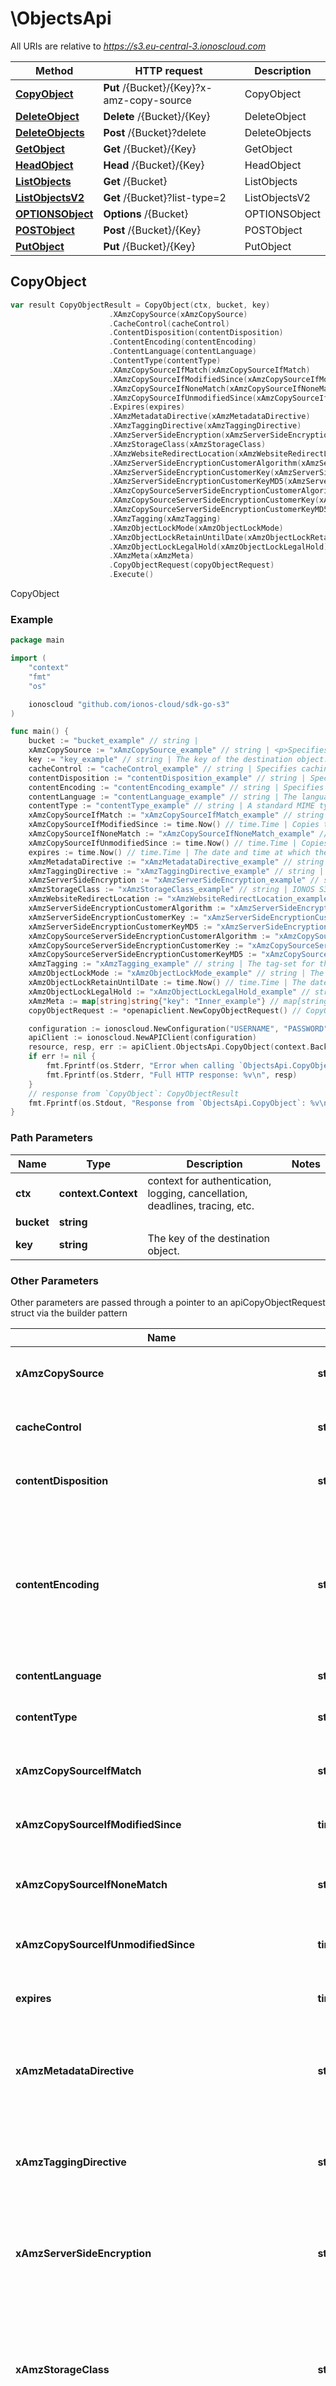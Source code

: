 # \ObjectsApi

All URIs are relative to *https://s3.eu-central-3.ionoscloud.com*

|Method | HTTP request | Description|
|------------- | ------------- | -------------|
|[**CopyObject**](ObjectsApi.md#CopyObject) | **Put** /{Bucket}/{Key}?x-amz-copy-source | CopyObject|
|[**DeleteObject**](ObjectsApi.md#DeleteObject) | **Delete** /{Bucket}/{Key} | DeleteObject|
|[**DeleteObjects**](ObjectsApi.md#DeleteObjects) | **Post** /{Bucket}?delete | DeleteObjects|
|[**GetObject**](ObjectsApi.md#GetObject) | **Get** /{Bucket}/{Key} | GetObject|
|[**HeadObject**](ObjectsApi.md#HeadObject) | **Head** /{Bucket}/{Key} | HeadObject|
|[**ListObjects**](ObjectsApi.md#ListObjects) | **Get** /{Bucket} | ListObjects|
|[**ListObjectsV2**](ObjectsApi.md#ListObjectsV2) | **Get** /{Bucket}?list-type&#x3D;2 | ListObjectsV2|
|[**OPTIONSObject**](ObjectsApi.md#OPTIONSObject) | **Options** /{Bucket} | OPTIONSObject|
|[**POSTObject**](ObjectsApi.md#POSTObject) | **Post** /{Bucket}/{Key} | POSTObject|
|[**PutObject**](ObjectsApi.md#PutObject) | **Put** /{Bucket}/{Key} | PutObject|



## CopyObject

```go
var result CopyObjectResult = CopyObject(ctx, bucket, key)
                      .XAmzCopySource(xAmzCopySource)
                      .CacheControl(cacheControl)
                      .ContentDisposition(contentDisposition)
                      .ContentEncoding(contentEncoding)
                      .ContentLanguage(contentLanguage)
                      .ContentType(contentType)
                      .XAmzCopySourceIfMatch(xAmzCopySourceIfMatch)
                      .XAmzCopySourceIfModifiedSince(xAmzCopySourceIfModifiedSince)
                      .XAmzCopySourceIfNoneMatch(xAmzCopySourceIfNoneMatch)
                      .XAmzCopySourceIfUnmodifiedSince(xAmzCopySourceIfUnmodifiedSince)
                      .Expires(expires)
                      .XAmzMetadataDirective(xAmzMetadataDirective)
                      .XAmzTaggingDirective(xAmzTaggingDirective)
                      .XAmzServerSideEncryption(xAmzServerSideEncryption)
                      .XAmzStorageClass(xAmzStorageClass)
                      .XAmzWebsiteRedirectLocation(xAmzWebsiteRedirectLocation)
                      .XAmzServerSideEncryptionCustomerAlgorithm(xAmzServerSideEncryptionCustomerAlgorithm)
                      .XAmzServerSideEncryptionCustomerKey(xAmzServerSideEncryptionCustomerKey)
                      .XAmzServerSideEncryptionCustomerKeyMD5(xAmzServerSideEncryptionCustomerKeyMD5)
                      .XAmzCopySourceServerSideEncryptionCustomerAlgorithm(xAmzCopySourceServerSideEncryptionCustomerAlgorithm)
                      .XAmzCopySourceServerSideEncryptionCustomerKey(xAmzCopySourceServerSideEncryptionCustomerKey)
                      .XAmzCopySourceServerSideEncryptionCustomerKeyMD5(xAmzCopySourceServerSideEncryptionCustomerKeyMD5)
                      .XAmzTagging(xAmzTagging)
                      .XAmzObjectLockMode(xAmzObjectLockMode)
                      .XAmzObjectLockRetainUntilDate(xAmzObjectLockRetainUntilDate)
                      .XAmzObjectLockLegalHold(xAmzObjectLockLegalHold)
                      .XAmzMeta(xAmzMeta)
                      .CopyObjectRequest(copyObjectRequest)
                      .Execute()
```

CopyObject



### Example

```go
package main

import (
    "context"
    "fmt"
    "os"

    ionoscloud "github.com/ionos-cloud/sdk-go-s3"
)

func main() {
    bucket := "bucket_example" // string | 
    xAmzCopySource := "xAmzCopySource_example" // string | <p>Specifies the source object for the copy operation.
    key := "key_example" // string | The key of the destination object.
    cacheControl := "cacheControl_example" // string | Specifies caching behavior along the request/reply chain. (optional)
    contentDisposition := "contentDisposition_example" // string | Specifies presentational information for the object. (optional)
    contentEncoding := "contentEncoding_example" // string | Specifies what content encodings have been applied to the object and thus what decoding mechanisms must be applied to obtain the media-type referenced by the Content-Type header field. (optional)
    contentLanguage := "contentLanguage_example" // string | The language the content is in. (optional)
    contentType := "contentType_example" // string | A standard MIME type describing the format of the object data. (optional)
    xAmzCopySourceIfMatch := "xAmzCopySourceIfMatch_example" // string | Copies the object if its entity tag (ETag) matches the specified tag. (optional)
    xAmzCopySourceIfModifiedSince := time.Now() // time.Time | Copies the object if it has been modified since the specified time. (optional)
    xAmzCopySourceIfNoneMatch := "xAmzCopySourceIfNoneMatch_example" // string | Copies the object if its entity tag (ETag) is different than the specified ETag. (optional)
    xAmzCopySourceIfUnmodifiedSince := time.Now() // time.Time | Copies the object if it hasn't been modified since the specified time. (optional)
    expires := time.Now() // time.Time | The date and time at which the object is no longer cacheable. (optional)
    xAmzMetadataDirective := "xAmzMetadataDirective_example" // string | Specifies whether the metadata is copied from the source object or replaced with metadata provided in the request. (optional)
    xAmzTaggingDirective := "xAmzTaggingDirective_example" // string | Specifies whether the object tag-set are copied from the source object or replaced with tag-set provided in the request. (optional)
    xAmzServerSideEncryption := "xAmzServerSideEncryption_example" // string | The server-side encryption algorithm used when storing this object in IONOS S3 Object Storage (AES256). (optional)
    xAmzStorageClass := "xAmzStorageClass_example" // string | IONOS S3 Object Storage uses the STANDARD Storage Class to store newly created objects. The STANDARD storage class provides high durability and high availability. (optional)
    xAmzWebsiteRedirectLocation := "xAmzWebsiteRedirectLocation_example" // string | If the bucket is configured as a website, redirects requests for this object to another object in the same bucket or to an external URL. IONOS S3 Object Storage stores the value of this header in the object metadata. (optional)
    xAmzServerSideEncryptionCustomerAlgorithm := "xAmzServerSideEncryptionCustomerAlgorithm_example" // string | Specifies the algorithm to use to when encrypting the object (AES256). (optional)
    xAmzServerSideEncryptionCustomerKey := "xAmzServerSideEncryptionCustomerKey_example" // string | Specifies the customer-provided encryption key for IONOS S3 Object Storage to use in encrypting data. This value is used to store the object and then it is discarded; IONOS S3 Object Storage does not store the encryption key. The key must be appropriate for use with the algorithm specified in the `x-amz-server-side-encryption-customer-algorithm` header. (optional)
    xAmzServerSideEncryptionCustomerKeyMD5 := "xAmzServerSideEncryptionCustomerKeyMD5_example" // string | Specifies the 128-bit MD5 digest of the encryption key according to RFC 1321. IONOS S3 Object Storage uses this header for a message integrity check to ensure that the encryption key was transmitted without error. (optional)
    xAmzCopySourceServerSideEncryptionCustomerAlgorithm := "xAmzCopySourceServerSideEncryptionCustomerAlgorithm_example" // string | Specifies the algorithm to use when decrypting the source object (AES256). (optional)
    xAmzCopySourceServerSideEncryptionCustomerKey := "xAmzCopySourceServerSideEncryptionCustomerKey_example" // string | Specifies the customer-provided encryption key for IONOS S3 Object Storage to use to decrypt the source object. The encryption key provided in this header must be one that was used when the source object was created. (optional)
    xAmzCopySourceServerSideEncryptionCustomerKeyMD5 := "xAmzCopySourceServerSideEncryptionCustomerKeyMD5_example" // string | Specifies the 128-bit MD5 digest of the encryption key according to RFC 1321. IONOS S3 Object Storage uses this header for a message integrity check to ensure that the encryption key was transmitted without error. (optional)
    xAmzTagging := "xAmzTagging_example" // string | The tag-set for the object destination object this value must be used in conjunction with the `TaggingDirective`. The tag-set must be encoded as URL Query parameters. (optional)
    xAmzObjectLockMode := "xAmzObjectLockMode_example" // string | The Object Lock mode that you want to apply to the copied object. (optional)
    xAmzObjectLockRetainUntilDate := time.Now() // time.Time | The date and time when you want the copied object's Object Lock to expire. (optional)
    xAmzObjectLockLegalHold := "xAmzObjectLockLegalHold_example" // string | Specifies whether you want to apply a Legal Hold to the copied object. (optional)
    xAmzMeta := map[string]string{"key": "Inner_example"} // map[string]string | A map of metadata to store with the object in S3. (optional)
    copyObjectRequest := *openapiclient.NewCopyObjectRequest() // CopyObjectRequest |  (optional)

    configuration := ionoscloud.NewConfiguration("USERNAME", "PASSWORD", "TOKEN", "HOST_URL")
    apiClient := ionoscloud.NewAPIClient(configuration)
    resource, resp, err := apiClient.ObjectsApi.CopyObject(context.Background(), bucket, key).XAmzCopySource(xAmzCopySource).CacheControl(cacheControl).ContentDisposition(contentDisposition).ContentEncoding(contentEncoding).ContentLanguage(contentLanguage).ContentType(contentType).XAmzCopySourceIfMatch(xAmzCopySourceIfMatch).XAmzCopySourceIfModifiedSince(xAmzCopySourceIfModifiedSince).XAmzCopySourceIfNoneMatch(xAmzCopySourceIfNoneMatch).XAmzCopySourceIfUnmodifiedSince(xAmzCopySourceIfUnmodifiedSince).Expires(expires).XAmzMetadataDirective(xAmzMetadataDirective).XAmzTaggingDirective(xAmzTaggingDirective).XAmzServerSideEncryption(xAmzServerSideEncryption).XAmzStorageClass(xAmzStorageClass).XAmzWebsiteRedirectLocation(xAmzWebsiteRedirectLocation).XAmzServerSideEncryptionCustomerAlgorithm(xAmzServerSideEncryptionCustomerAlgorithm).XAmzServerSideEncryptionCustomerKey(xAmzServerSideEncryptionCustomerKey).XAmzServerSideEncryptionCustomerKeyMD5(xAmzServerSideEncryptionCustomerKeyMD5).XAmzCopySourceServerSideEncryptionCustomerAlgorithm(xAmzCopySourceServerSideEncryptionCustomerAlgorithm).XAmzCopySourceServerSideEncryptionCustomerKey(xAmzCopySourceServerSideEncryptionCustomerKey).XAmzCopySourceServerSideEncryptionCustomerKeyMD5(xAmzCopySourceServerSideEncryptionCustomerKeyMD5).XAmzTagging(xAmzTagging).XAmzObjectLockMode(xAmzObjectLockMode).XAmzObjectLockRetainUntilDate(xAmzObjectLockRetainUntilDate).XAmzObjectLockLegalHold(xAmzObjectLockLegalHold).XAmzMeta(xAmzMeta).CopyObjectRequest(copyObjectRequest).Execute()
    if err != nil {
        fmt.Fprintf(os.Stderr, "Error when calling `ObjectsApi.CopyObject``: %v\n", err)
        fmt.Fprintf(os.Stderr, "Full HTTP response: %v\n", resp)
    }
    // response from `CopyObject`: CopyObjectResult
    fmt.Fprintf(os.Stdout, "Response from `ObjectsApi.CopyObject`: %v\n", resource)
}
```

### Path Parameters


|Name | Type | Description  | Notes|
|------------- | ------------- | ------------- | -------------|
|**ctx** | **context.Context** | context for authentication, logging, cancellation, deadlines, tracing, etc.|
|**bucket** | **string** |  | |
|**key** | **string** | The key of the destination object. | |

### Other Parameters

Other parameters are passed through a pointer to an apiCopyObjectRequest struct via the builder pattern


|Name | Type | Description  | Notes|
|------------- | ------------- | ------------- | -------------|
| **xAmzCopySource** | **string** | &lt;p&gt;Specifies the source object for the copy operation. | |
| **cacheControl** | **string** | Specifies caching behavior along the request/reply chain. | |
| **contentDisposition** | **string** | Specifies presentational information for the object. | |
| **contentEncoding** | **string** | Specifies what content encodings have been applied to the object and thus what decoding mechanisms must be applied to obtain the media-type referenced by the Content-Type header field. | |
| **contentLanguage** | **string** | The language the content is in. | |
| **contentType** | **string** | A standard MIME type describing the format of the object data. | |
| **xAmzCopySourceIfMatch** | **string** | Copies the object if its entity tag (ETag) matches the specified tag. | |
| **xAmzCopySourceIfModifiedSince** | **time.Time** | Copies the object if it has been modified since the specified time. | |
| **xAmzCopySourceIfNoneMatch** | **string** | Copies the object if its entity tag (ETag) is different than the specified ETag. | |
| **xAmzCopySourceIfUnmodifiedSince** | **time.Time** | Copies the object if it hasn&#39;t been modified since the specified time. | |
| **expires** | **time.Time** | The date and time at which the object is no longer cacheable. | |
| **xAmzMetadataDirective** | **string** | Specifies whether the metadata is copied from the source object or replaced with metadata provided in the request. | |
| **xAmzTaggingDirective** | **string** | Specifies whether the object tag-set are copied from the source object or replaced with tag-set provided in the request. | |
| **xAmzServerSideEncryption** | **string** | The server-side encryption algorithm used when storing this object in IONOS S3 Object Storage (AES256). | |
| **xAmzStorageClass** | **string** | IONOS S3 Object Storage uses the STANDARD Storage Class to store newly created objects. The STANDARD storage class provides high durability and high availability. | |
| **xAmzWebsiteRedirectLocation** | **string** | If the bucket is configured as a website, redirects requests for this object to another object in the same bucket or to an external URL. IONOS S3 Object Storage stores the value of this header in the object metadata. | |
| **xAmzServerSideEncryptionCustomerAlgorithm** | **string** | Specifies the algorithm to use to when encrypting the object (AES256). | |
| **xAmzServerSideEncryptionCustomerKey** | **string** | Specifies the customer-provided encryption key for IONOS S3 Object Storage to use in encrypting data. This value is used to store the object and then it is discarded; IONOS S3 Object Storage does not store the encryption key. The key must be appropriate for use with the algorithm specified in the &#x60;x-amz-server-side-encryption-customer-algorithm&#x60; header. | |
| **xAmzServerSideEncryptionCustomerKeyMD5** | **string** | Specifies the 128-bit MD5 digest of the encryption key according to RFC 1321. IONOS S3 Object Storage uses this header for a message integrity check to ensure that the encryption key was transmitted without error. | |
| **xAmzCopySourceServerSideEncryptionCustomerAlgorithm** | **string** | Specifies the algorithm to use when decrypting the source object (AES256). | |
| **xAmzCopySourceServerSideEncryptionCustomerKey** | **string** | Specifies the customer-provided encryption key for IONOS S3 Object Storage to use to decrypt the source object. The encryption key provided in this header must be one that was used when the source object was created. | |
| **xAmzCopySourceServerSideEncryptionCustomerKeyMD5** | **string** | Specifies the 128-bit MD5 digest of the encryption key according to RFC 1321. IONOS S3 Object Storage uses this header for a message integrity check to ensure that the encryption key was transmitted without error. | |
| **xAmzTagging** | **string** | The tag-set for the object destination object this value must be used in conjunction with the &#x60;TaggingDirective&#x60;. The tag-set must be encoded as URL Query parameters. | |
| **xAmzObjectLockMode** | **string** | The Object Lock mode that you want to apply to the copied object. | |
| **xAmzObjectLockRetainUntilDate** | **time.Time** | The date and time when you want the copied object&#39;s Object Lock to expire. | |
| **xAmzObjectLockLegalHold** | **string** | Specifies whether you want to apply a Legal Hold to the copied object. | |
| **xAmzMeta** | [**map[string]string**](../models/string.md) | A map of metadata to store with the object in S3. | |
| **copyObjectRequest** | [**CopyObjectRequest**](../models/CopyObjectRequest.md) |  | |

### Return type

[**CopyObjectResult**](../models/CopyObjectResult.md)

### HTTP request headers

- **Content-Type**: application/xml
- **Accept**: application/xml


### URLs Configuration per Operation
Each operation can use different server URL defined using `OperationServers` map in the `Configuration`.
An operation is uniquely identified by `"ObjectsApiService.CopyObject"` string.
Similar rules for overriding default operation server index and variables apply by using `sw.ContextOperationServerIndices` and `sw.ContextOperationServerVariables` context maps.

```golang
ctx := context.WithValue(context.Background(), {packageName}.ContextOperationServerIndices, map[string]int{
    "ObjectsApiService.CopyObject": 2,
})
ctx = context.WithValue(context.Background(), {packageName}.ContextOperationServerVariables, map[string]map[string]string{
    "ObjectsApiService.CopyObject": {
    "port": "8443",
},
})
```


## DeleteObject

```go
var result map[string]interface{} = DeleteObject(ctx, bucket, key)
                      .XAmzMfa(xAmzMfa)
                      .VersionId(versionId)
                      .XAmzBypassGovernanceRetention(xAmzBypassGovernanceRetention)
                      .Execute()
```

DeleteObject



### Example

```go
package main

import (
    "context"
    "fmt"
    "os"

    ionoscloud "github.com/ionos-cloud/sdk-go-s3"
)

func main() {
    bucket := "bucket_example" // string | 
    key := "key_example" // string | Key name of the object to delete.
    xAmzMfa := "xAmzMfa_example" // string | The concatenation of the authentication device's serial number, a space, and the value that is displayed on your authentication device. Required to permanently delete a versioned object if versioning is configured with MFA Delete enabled. (optional)
    versionId := "versionId_example" // string | VersionId used to reference a specific version of the object. (optional)
    xAmzBypassGovernanceRetention := true // bool | Indicates whether S3 Object Lock should bypass Governance-mode restrictions to process this operation. To use this header, you must have the `PutBucketPublicAccessBlock` permission. (optional)

    configuration := ionoscloud.NewConfiguration("USERNAME", "PASSWORD", "TOKEN", "HOST_URL")
    apiClient := ionoscloud.NewAPIClient(configuration)
    resp, err := apiClient.ObjectsApi.DeleteObject(context.Background(), bucket, key).XAmzMfa(xAmzMfa).VersionId(versionId).XAmzBypassGovernanceRetention(xAmzBypassGovernanceRetention).Execute()
    if err != nil {
        fmt.Fprintf(os.Stderr, "Error when calling `ObjectsApi.DeleteObject``: %v\n", err)
        fmt.Fprintf(os.Stderr, "Full HTTP response: %v\n", resp)
    }
    // response from `DeleteObject`: map[string]interface{}
    fmt.Fprintf(os.Stdout, "Response from `ObjectsApi.DeleteObject`: %v\n", resource)
}
```

### Path Parameters


|Name | Type | Description  | Notes|
|------------- | ------------- | ------------- | -------------|
|**ctx** | **context.Context** | context for authentication, logging, cancellation, deadlines, tracing, etc.|
|**bucket** | **string** |  | |
|**key** | **string** | Key name of the object to delete. | |

### Other Parameters

Other parameters are passed through a pointer to an apiDeleteObjectRequest struct via the builder pattern


|Name | Type | Description  | Notes|
|------------- | ------------- | ------------- | -------------|
| **xAmzMfa** | **string** | The concatenation of the authentication device&#39;s serial number, a space, and the value that is displayed on your authentication device. Required to permanently delete a versioned object if versioning is configured with MFA Delete enabled. | |
| **versionId** | **string** | VersionId used to reference a specific version of the object. | |
| **xAmzBypassGovernanceRetention** | **bool** | Indicates whether S3 Object Lock should bypass Governance-mode restrictions to process this operation. To use this header, you must have the &#x60;PutBucketPublicAccessBlock&#x60; permission. | |

### Return type

**map[string]interface{}**

### HTTP request headers

- **Content-Type**: Not defined
- **Accept**: application/xml


### URLs Configuration per Operation
Each operation can use different server URL defined using `OperationServers` map in the `Configuration`.
An operation is uniquely identified by `"ObjectsApiService.DeleteObject"` string.
Similar rules for overriding default operation server index and variables apply by using `sw.ContextOperationServerIndices` and `sw.ContextOperationServerVariables` context maps.

```golang
ctx := context.WithValue(context.Background(), {packageName}.ContextOperationServerIndices, map[string]int{
    "ObjectsApiService.DeleteObject": 2,
})
ctx = context.WithValue(context.Background(), {packageName}.ContextOperationServerVariables, map[string]map[string]string{
    "ObjectsApiService.DeleteObject": {
    "port": "8443",
},
})
```


## DeleteObjects

```go
var result DeleteObjectsOutput = DeleteObjects(ctx, bucket)
                      .DeleteObjectsRequest(deleteObjectsRequest)
                      .XAmzMfa(xAmzMfa)
                      .XAmzBypassGovernanceRetention(xAmzBypassGovernanceRetention)
                      .Execute()
```

DeleteObjects



### Example

```go
package main

import (
    "context"
    "fmt"
    "os"

    ionoscloud "github.com/ionos-cloud/sdk-go-s3"
)

func main() {
    bucket := "bucket_example" // string | 
    deleteObjectsRequest := *openapiclient.NewDeleteObjectsRequest() // DeleteObjectsRequest | 
    xAmzMfa := "xAmzMfa_example" // string | The concatenation of the authentication device's serial number, a space, and the value that is displayed on your authentication device. Required to permanently delete a versioned object if versioning is configured with MFA Delete enabled. (optional)
    xAmzBypassGovernanceRetention := true // bool | Specifies whether you want to delete this object even if it has a Governance-type Object Lock in place. To use this header, you must have the `PutBucketPublicAccessBlock` permission. (optional)

    configuration := ionoscloud.NewConfiguration("USERNAME", "PASSWORD", "TOKEN", "HOST_URL")
    apiClient := ionoscloud.NewAPIClient(configuration)
    resource, resp, err := apiClient.ObjectsApi.DeleteObjects(context.Background(), bucket).DeleteObjectsRequest(deleteObjectsRequest).XAmzMfa(xAmzMfa).XAmzBypassGovernanceRetention(xAmzBypassGovernanceRetention).Execute()
    if err != nil {
        fmt.Fprintf(os.Stderr, "Error when calling `ObjectsApi.DeleteObjects``: %v\n", err)
        fmt.Fprintf(os.Stderr, "Full HTTP response: %v\n", resp)
    }
    // response from `DeleteObjects`: DeleteObjectsOutput
    fmt.Fprintf(os.Stdout, "Response from `ObjectsApi.DeleteObjects`: %v\n", resource)
}
```

### Path Parameters


|Name | Type | Description  | Notes|
|------------- | ------------- | ------------- | -------------|
|**ctx** | **context.Context** | context for authentication, logging, cancellation, deadlines, tracing, etc.|
|**bucket** | **string** |  | |

### Other Parameters

Other parameters are passed through a pointer to an apiDeleteObjectsRequest struct via the builder pattern


|Name | Type | Description  | Notes|
|------------- | ------------- | ------------- | -------------|
| **deleteObjectsRequest** | [**DeleteObjectsRequest**](../models/DeleteObjectsRequest.md) |  | |
| **xAmzMfa** | **string** | The concatenation of the authentication device&#39;s serial number, a space, and the value that is displayed on your authentication device. Required to permanently delete a versioned object if versioning is configured with MFA Delete enabled. | |
| **xAmzBypassGovernanceRetention** | **bool** | Specifies whether you want to delete this object even if it has a Governance-type Object Lock in place. To use this header, you must have the &#x60;PutBucketPublicAccessBlock&#x60; permission. | |

### Return type

[**DeleteObjectsOutput**](../models/DeleteObjectsOutput.md)

### HTTP request headers

- **Content-Type**: application/xml
- **Accept**: application/xml


### URLs Configuration per Operation
Each operation can use different server URL defined using `OperationServers` map in the `Configuration`.
An operation is uniquely identified by `"ObjectsApiService.DeleteObjects"` string.
Similar rules for overriding default operation server index and variables apply by using `sw.ContextOperationServerIndices` and `sw.ContextOperationServerVariables` context maps.

```golang
ctx := context.WithValue(context.Background(), {packageName}.ContextOperationServerIndices, map[string]int{
    "ObjectsApiService.DeleteObjects": 2,
})
ctx = context.WithValue(context.Background(), {packageName}.ContextOperationServerVariables, map[string]map[string]string{
    "ObjectsApiService.DeleteObjects": {
    "port": "8443",
},
})
```


## GetObject

```go
var result *os.File = GetObject(ctx, bucket, key)
                      .IfMatch(ifMatch)
                      .IfModifiedSince(ifModifiedSince)
                      .IfNoneMatch(ifNoneMatch)
                      .IfUnmodifiedSince(ifUnmodifiedSince)
                      .Range_(range_)
                      .ResponseCacheControl(responseCacheControl)
                      .ResponseContentDisposition(responseContentDisposition)
                      .ResponseContentEncoding(responseContentEncoding)
                      .ResponseContentLanguage(responseContentLanguage)
                      .ResponseContentType(responseContentType)
                      .ResponseExpires(responseExpires)
                      .VersionId(versionId)
                      .XAmzServerSideEncryptionCustomerAlgorithm(xAmzServerSideEncryptionCustomerAlgorithm)
                      .XAmzServerSideEncryptionCustomerKey(xAmzServerSideEncryptionCustomerKey)
                      .XAmzServerSideEncryptionCustomerKeyMD5(xAmzServerSideEncryptionCustomerKeyMD5)
                      .PartNumber(partNumber)
                      .Execute()
```

GetObject



### Example

```go
package main

import (
    "context"
    "fmt"
    "os"

    ionoscloud "github.com/ionos-cloud/sdk-go-s3"
)

func main() {
    bucket := "bucket_example" // string | 
    key := "key_example" // string | <p> Key of the object to get. </p> <p> <b> Possible values:</b> length ≥ 1 </p>
    ifMatch := "ifMatch_example" // string | Return the object only if its entity tag (ETag) is the same as the one specified, otherwise return a 412 (precondition failed). (optional)
    ifModifiedSince := time.Now() // time.Time | Return the object only if it has been modified since the specified time, otherwise return a 304 (not modified). (optional)
    ifNoneMatch := "ifNoneMatch_example" // string | Return the object only if its entity tag (ETag) is different from the one specified, otherwise return a 304 (not modified). (optional)
    ifUnmodifiedSince := time.Now() // time.Time | Return the object only if it has not been modified since the specified time, otherwise return a 412 (precondition failed). (optional)
    range_ := "range__example" // string | <p>Downloads the specified range bytes of an object. For more information about the HTTP Range header, see <a href=\"https://www.w3.org/Protocols/rfc2616/rfc2616-sec14.html#sec14.35\">Range</a>.</p> <note> <p>IONOS S3 Object Storage doesn't support retrieving multiple ranges of data per `GET` request.</p> </note> (optional)
    responseCacheControl := "responseCacheControl_example" // string | Sets the `Cache-Control` header of the response. (optional)
    responseContentDisposition := "responseContentDisposition_example" // string | Sets the `Content-Disposition` header of the response (optional)
    responseContentEncoding := "responseContentEncoding_example" // string | Sets the `Content-Encoding` header of the response. (optional)
    responseContentLanguage := "responseContentLanguage_example" // string | Sets the `Content-Language` header of the response. (optional)
    responseContentType := "responseContentType_example" // string | Sets the `Content-Type` header of the response. (optional)
    responseExpires := time.Now() // time.Time | Sets the `Expires` header of the response. (optional)
    versionId := "versionId_example" // string | VersionId used to reference a specific version of the object. (optional)
    xAmzServerSideEncryptionCustomerAlgorithm := "xAmzServerSideEncryptionCustomerAlgorithm_example" // string | Specifies the algorithm to use to when decrypting the object (AES256). (optional)
    xAmzServerSideEncryptionCustomerKey := "xAmzServerSideEncryptionCustomerKey_example" // string | Specifies the customer-provided encryption key for IONOS S3 Object Storage used to encrypt the data. This value is used to decrypt the object when recovering it and must match the one used when storing the data. The key must be appropriate for use with the algorithm specified in the `x-amz-server-side-encryption-customer-algorithm` header. (optional)
    xAmzServerSideEncryptionCustomerKeyMD5 := "xAmzServerSideEncryptionCustomerKeyMD5_example" // string | Specifies the 128-bit MD5 digest of the encryption key according to RFC 1321. IONOS S3 Object Storage uses this header for a message integrity check to ensure that the encryption key was transmitted without error. (optional)
    partNumber := int32(56) // int32 | Part number of the object being read. This is a positive integer between 1 and 10,000. Effectively performs a 'ranged' GET request for the part specified. Useful for downloading just a part of an object. (optional)

    configuration := ionoscloud.NewConfiguration("USERNAME", "PASSWORD", "TOKEN", "HOST_URL")
    apiClient := ionoscloud.NewAPIClient(configuration)
    resource, resp, err := apiClient.ObjectsApi.GetObject(context.Background(), bucket, key).IfMatch(ifMatch).IfModifiedSince(ifModifiedSince).IfNoneMatch(ifNoneMatch).IfUnmodifiedSince(ifUnmodifiedSince).Range_(range_).ResponseCacheControl(responseCacheControl).ResponseContentDisposition(responseContentDisposition).ResponseContentEncoding(responseContentEncoding).ResponseContentLanguage(responseContentLanguage).ResponseContentType(responseContentType).ResponseExpires(responseExpires).VersionId(versionId).XAmzServerSideEncryptionCustomerAlgorithm(xAmzServerSideEncryptionCustomerAlgorithm).XAmzServerSideEncryptionCustomerKey(xAmzServerSideEncryptionCustomerKey).XAmzServerSideEncryptionCustomerKeyMD5(xAmzServerSideEncryptionCustomerKeyMD5).PartNumber(partNumber).Execute()
    if err != nil {
        fmt.Fprintf(os.Stderr, "Error when calling `ObjectsApi.GetObject``: %v\n", err)
        fmt.Fprintf(os.Stderr, "Full HTTP response: %v\n", resp)
    }
    // response from `GetObject`: *os.File
    fmt.Fprintf(os.Stdout, "Response from `ObjectsApi.GetObject`: %v\n", resource)
}
```

### Path Parameters


|Name | Type | Description  | Notes|
|------------- | ------------- | ------------- | -------------|
|**ctx** | **context.Context** | context for authentication, logging, cancellation, deadlines, tracing, etc.|
|**bucket** | **string** |  | |
|**key** | **string** | &lt;p&gt; Key of the object to get. &lt;/p&gt; &lt;p&gt; &lt;b&gt; Possible values:&lt;/b&gt; length ≥ 1 &lt;/p&gt; | |

### Other Parameters

Other parameters are passed through a pointer to an apiGetObjectRequest struct via the builder pattern


|Name | Type | Description  | Notes|
|------------- | ------------- | ------------- | -------------|
| **ifMatch** | **string** | Return the object only if its entity tag (ETag) is the same as the one specified, otherwise return a 412 (precondition failed). | |
| **ifModifiedSince** | **time.Time** | Return the object only if it has been modified since the specified time, otherwise return a 304 (not modified). | |
| **ifNoneMatch** | **string** | Return the object only if its entity tag (ETag) is different from the one specified, otherwise return a 304 (not modified). | |
| **ifUnmodifiedSince** | **time.Time** | Return the object only if it has not been modified since the specified time, otherwise return a 412 (precondition failed). | |
| **range_** | **string** | &lt;p&gt;Downloads the specified range bytes of an object. For more information about the HTTP Range header, see &lt;a href&#x3D;\&quot;https://www.w3.org/Protocols/rfc2616/rfc2616-sec14.html#sec14.35\&quot;&gt;Range&lt;/a&gt;.&lt;/p&gt; &lt;note&gt; &lt;p&gt;IONOS S3 Object Storage doesn&#39;t support retrieving multiple ranges of data per &#x60;GET&#x60; request.&lt;/p&gt; &lt;/note&gt; | |
| **responseCacheControl** | **string** | Sets the &#x60;Cache-Control&#x60; header of the response. | |
| **responseContentDisposition** | **string** | Sets the &#x60;Content-Disposition&#x60; header of the response | |
| **responseContentEncoding** | **string** | Sets the &#x60;Content-Encoding&#x60; header of the response. | |
| **responseContentLanguage** | **string** | Sets the &#x60;Content-Language&#x60; header of the response. | |
| **responseContentType** | **string** | Sets the &#x60;Content-Type&#x60; header of the response. | |
| **responseExpires** | **time.Time** | Sets the &#x60;Expires&#x60; header of the response. | |
| **versionId** | **string** | VersionId used to reference a specific version of the object. | |
| **xAmzServerSideEncryptionCustomerAlgorithm** | **string** | Specifies the algorithm to use to when decrypting the object (AES256). | |
| **xAmzServerSideEncryptionCustomerKey** | **string** | Specifies the customer-provided encryption key for IONOS S3 Object Storage used to encrypt the data. This value is used to decrypt the object when recovering it and must match the one used when storing the data. The key must be appropriate for use with the algorithm specified in the &#x60;x-amz-server-side-encryption-customer-algorithm&#x60; header. | |
| **xAmzServerSideEncryptionCustomerKeyMD5** | **string** | Specifies the 128-bit MD5 digest of the encryption key according to RFC 1321. IONOS S3 Object Storage uses this header for a message integrity check to ensure that the encryption key was transmitted without error. | |
| **partNumber** | **int32** | Part number of the object being read. This is a positive integer between 1 and 10,000. Effectively performs a &#39;ranged&#39; GET request for the part specified. Useful for downloading just a part of an object. | |

### Return type

[***os.File**](../models/*os.File.md)

### HTTP request headers

- **Content-Type**: Not defined
- **Accept**: application/xml


### URLs Configuration per Operation
Each operation can use different server URL defined using `OperationServers` map in the `Configuration`.
An operation is uniquely identified by `"ObjectsApiService.GetObject"` string.
Similar rules for overriding default operation server index and variables apply by using `sw.ContextOperationServerIndices` and `sw.ContextOperationServerVariables` context maps.

```golang
ctx := context.WithValue(context.Background(), {packageName}.ContextOperationServerIndices, map[string]int{
    "ObjectsApiService.GetObject": 2,
})
ctx = context.WithValue(context.Background(), {packageName}.ContextOperationServerVariables, map[string]map[string]string{
    "ObjectsApiService.GetObject": {
    "port": "8443",
},
})
```


## HeadObject

```go
var result HeadObjectOutput = HeadObject(ctx, bucket, key)
                      .IfMatch(ifMatch)
                      .IfModifiedSince(ifModifiedSince)
                      .IfNoneMatch(ifNoneMatch)
                      .IfUnmodifiedSince(ifUnmodifiedSince)
                      .Range_(range_)
                      .VersionId(versionId)
                      .XAmzServerSideEncryptionCustomerAlgorithm(xAmzServerSideEncryptionCustomerAlgorithm)
                      .XAmzServerSideEncryptionCustomerKey(xAmzServerSideEncryptionCustomerKey)
                      .XAmzServerSideEncryptionCustomerKeyMD5(xAmzServerSideEncryptionCustomerKeyMD5)
                      .PartNumber(partNumber)
                      .Execute()
```

HeadObject



### Example

```go
package main

import (
    "context"
    "fmt"
    "os"

    ionoscloud "github.com/ionos-cloud/sdk-go-s3"
)

func main() {
    bucket := "bucket_example" // string | 
    key := "key_example" // string | The object key.
    ifMatch := "ifMatch_example" // string | Return the object only if its entity tag (ETag) is the same as the one specified, otherwise return a 412 (precondition failed). (optional)
    ifModifiedSince := time.Now() // time.Time | Return the object only if it has been modified since the specified time, otherwise return a 304 (not modified). (optional)
    ifNoneMatch := "ifNoneMatch_example" // string | Return the object only if its entity tag (ETag) is different from the one specified, otherwise return a 304 (not modified). (optional)
    ifUnmodifiedSince := time.Now() // time.Time | Return the object only if it has not been modified since the specified time, otherwise return a 412 (precondition failed). (optional)
    range_ := "range__example" // string | <p>Downloads the specified range bytes of an object. For more information about the HTTP Range header, see <a href=\"https://www.w3.org/Protocols/rfc2616/rfc2616-sec14.html#sec14.35\">Range</a>.</p> <note> <p>IONOS S3 Object Storage doesn't support retrieving multiple ranges of data per `GET` request.</p> </note> (optional)
    versionId := "versionId_example" // string | VersionId used to reference a specific version of the object. (optional)
    xAmzServerSideEncryptionCustomerAlgorithm := "xAmzServerSideEncryptionCustomerAlgorithm_example" // string | Specifies the algorithm to use to when encrypting the object (AES256). (optional)
    xAmzServerSideEncryptionCustomerKey := "xAmzServerSideEncryptionCustomerKey_example" // string | Specifies the customer-provided encryption key for IONOS S3 Object Storage to use in encrypting data. This value is used to store the object and then it is discarded; IONOS S3 Object Storage does not store the encryption key. The key must be appropriate for use with the algorithm specified in the `x-amz-server-side-encryption-customer-algorithm` header. (optional)
    xAmzServerSideEncryptionCustomerKeyMD5 := "xAmzServerSideEncryptionCustomerKeyMD5_example" // string | Specifies the 128-bit MD5 digest of the encryption key according to RFC 1321. IONOS S3 Object Storage uses this header for a message integrity check to ensure that the encryption key was transmitted without error. (optional)
    partNumber := int32(56) // int32 | Part number of the object being read. This is a positive integer between 1 and 10,000. Effectively performs a 'ranged' HEAD request for the part specified. Useful querying about the size of the part and the number of parts in this object. (optional)

    configuration := ionoscloud.NewConfiguration("USERNAME", "PASSWORD", "TOKEN", "HOST_URL")
    apiClient := ionoscloud.NewAPIClient(configuration)
    resource, resp, err := apiClient.ObjectsApi.HeadObject(context.Background(), bucket, key).IfMatch(ifMatch).IfModifiedSince(ifModifiedSince).IfNoneMatch(ifNoneMatch).IfUnmodifiedSince(ifUnmodifiedSince).Range_(range_).VersionId(versionId).XAmzServerSideEncryptionCustomerAlgorithm(xAmzServerSideEncryptionCustomerAlgorithm).XAmzServerSideEncryptionCustomerKey(xAmzServerSideEncryptionCustomerKey).XAmzServerSideEncryptionCustomerKeyMD5(xAmzServerSideEncryptionCustomerKeyMD5).PartNumber(partNumber).Execute()
    if err != nil {
        fmt.Fprintf(os.Stderr, "Error when calling `ObjectsApi.HeadObject``: %v\n", err)
        fmt.Fprintf(os.Stderr, "Full HTTP response: %v\n", resp)
    }
    // response from `HeadObject`: HeadObjectOutput
    fmt.Fprintf(os.Stdout, "Response from `ObjectsApi.HeadObject`: %v\n", resource)
}
```

### Path Parameters


|Name | Type | Description  | Notes|
|------------- | ------------- | ------------- | -------------|
|**ctx** | **context.Context** | context for authentication, logging, cancellation, deadlines, tracing, etc.|
|**bucket** | **string** |  | |
|**key** | **string** | The object key. | |

### Other Parameters

Other parameters are passed through a pointer to an apiHeadObjectRequest struct via the builder pattern


|Name | Type | Description  | Notes|
|------------- | ------------- | ------------- | -------------|
| **ifMatch** | **string** | Return the object only if its entity tag (ETag) is the same as the one specified, otherwise return a 412 (precondition failed). | |
| **ifModifiedSince** | **time.Time** | Return the object only if it has been modified since the specified time, otherwise return a 304 (not modified). | |
| **ifNoneMatch** | **string** | Return the object only if its entity tag (ETag) is different from the one specified, otherwise return a 304 (not modified). | |
| **ifUnmodifiedSince** | **time.Time** | Return the object only if it has not been modified since the specified time, otherwise return a 412 (precondition failed). | |
| **range_** | **string** | &lt;p&gt;Downloads the specified range bytes of an object. For more information about the HTTP Range header, see &lt;a href&#x3D;\&quot;https://www.w3.org/Protocols/rfc2616/rfc2616-sec14.html#sec14.35\&quot;&gt;Range&lt;/a&gt;.&lt;/p&gt; &lt;note&gt; &lt;p&gt;IONOS S3 Object Storage doesn&#39;t support retrieving multiple ranges of data per &#x60;GET&#x60; request.&lt;/p&gt; &lt;/note&gt; | |
| **versionId** | **string** | VersionId used to reference a specific version of the object. | |
| **xAmzServerSideEncryptionCustomerAlgorithm** | **string** | Specifies the algorithm to use to when encrypting the object (AES256). | |
| **xAmzServerSideEncryptionCustomerKey** | **string** | Specifies the customer-provided encryption key for IONOS S3 Object Storage to use in encrypting data. This value is used to store the object and then it is discarded; IONOS S3 Object Storage does not store the encryption key. The key must be appropriate for use with the algorithm specified in the &#x60;x-amz-server-side-encryption-customer-algorithm&#x60; header. | |
| **xAmzServerSideEncryptionCustomerKeyMD5** | **string** | Specifies the 128-bit MD5 digest of the encryption key according to RFC 1321. IONOS S3 Object Storage uses this header for a message integrity check to ensure that the encryption key was transmitted without error. | |
| **partNumber** | **int32** | Part number of the object being read. This is a positive integer between 1 and 10,000. Effectively performs a &#39;ranged&#39; HEAD request for the part specified. Useful querying about the size of the part and the number of parts in this object. | |

### Return type

[**HeadObjectOutput**](../models/HeadObjectOutput.md)

### HTTP request headers

- **Content-Type**: Not defined
- **Accept**: application/xml


### URLs Configuration per Operation
Each operation can use different server URL defined using `OperationServers` map in the `Configuration`.
An operation is uniquely identified by `"ObjectsApiService.HeadObject"` string.
Similar rules for overriding default operation server index and variables apply by using `sw.ContextOperationServerIndices` and `sw.ContextOperationServerVariables` context maps.

```golang
ctx := context.WithValue(context.Background(), {packageName}.ContextOperationServerIndices, map[string]int{
    "ObjectsApiService.HeadObject": 2,
})
ctx = context.WithValue(context.Background(), {packageName}.ContextOperationServerVariables, map[string]map[string]string{
    "ObjectsApiService.HeadObject": {
    "port": "8443",
},
})
```


## ListObjects

```go
var result ListObjectsOutput = ListObjects(ctx, bucket)
                      .Delimiter(delimiter)
                      .EncodingType(encodingType)
                      .Marker(marker)
                      .MaxKeys(maxKeys)
                      .Prefix(prefix)
                      .XAmzRequestPayer(xAmzRequestPayer)
                      .MaxKeys2(maxKeys2)
                      .Marker2(marker2)
                      .Execute()
```

ListObjects



### Example

```go
package main

import (
    "context"
    "fmt"
    "os"

    ionoscloud "github.com/ionos-cloud/sdk-go-s3"
)

func main() {
    bucket := "bucket_example" // string | 
    delimiter := "delimiter_example" // string | A delimiter is a character you use to group keys. (optional)
    encodingType := "encodingType_example" // string |  (optional)
    marker := "marker_example" // string | Marker is where you want IONOS S3 Object Storage to start listing from. IONOS S3 Object Storage starts listing after this specified key. Marker can be any key in the bucket. (optional)
    maxKeys := int32(56) // int32 | Sets the maximum number of keys returned in the response. By default the operation returns up to 1,000 key names. The response might contain fewer keys but will never contain more.  (optional)
    prefix := "prefix_example" // string | Limits the response to keys that begin with the specified prefix. (optional)
    xAmzRequestPayer := "xAmzRequestPayer_example" // string | Confirms that the requester knows that she or he will be charged for the list objects request. Bucket owners need not specify this parameter in their requests. (optional)
    maxKeys2 := "maxKeys_example" // string | Pagination limit (optional)
    marker2 := "marker_example" // string | Pagination token (optional)

    configuration := ionoscloud.NewConfiguration("USERNAME", "PASSWORD", "TOKEN", "HOST_URL")
    apiClient := ionoscloud.NewAPIClient(configuration)
    resource, resp, err := apiClient.ObjectsApi.ListObjects(context.Background(), bucket).Delimiter(delimiter).EncodingType(encodingType).Marker(marker).MaxKeys(maxKeys).Prefix(prefix).XAmzRequestPayer(xAmzRequestPayer).MaxKeys2(maxKeys2).Marker2(marker2).Execute()
    if err != nil {
        fmt.Fprintf(os.Stderr, "Error when calling `ObjectsApi.ListObjects``: %v\n", err)
        fmt.Fprintf(os.Stderr, "Full HTTP response: %v\n", resp)
    }
    // response from `ListObjects`: ListObjectsOutput
    fmt.Fprintf(os.Stdout, "Response from `ObjectsApi.ListObjects`: %v\n", resource)
}
```

### Path Parameters


|Name | Type | Description  | Notes|
|------------- | ------------- | ------------- | -------------|
|**ctx** | **context.Context** | context for authentication, logging, cancellation, deadlines, tracing, etc.|
|**bucket** | **string** |  | |

### Other Parameters

Other parameters are passed through a pointer to an apiListObjectsRequest struct via the builder pattern


|Name | Type | Description  | Notes|
|------------- | ------------- | ------------- | -------------|
| **delimiter** | **string** | A delimiter is a character you use to group keys. | |
| **encodingType** | **string** |  | |
| **marker** | **string** | Marker is where you want IONOS S3 Object Storage to start listing from. IONOS S3 Object Storage starts listing after this specified key. Marker can be any key in the bucket. | |
| **maxKeys** | **int32** | Sets the maximum number of keys returned in the response. By default the operation returns up to 1,000 key names. The response might contain fewer keys but will never contain more.  | |
| **prefix** | **string** | Limits the response to keys that begin with the specified prefix. | |
| **xAmzRequestPayer** | **string** | Confirms that the requester knows that she or he will be charged for the list objects request. Bucket owners need not specify this parameter in their requests. | |
| **maxKeys2** | **string** | Pagination limit | |
| **marker2** | **string** | Pagination token | |

### Return type

[**ListObjectsOutput**](../models/ListObjectsOutput.md)

### HTTP request headers

- **Content-Type**: Not defined
- **Accept**: application/xml


### URLs Configuration per Operation
Each operation can use different server URL defined using `OperationServers` map in the `Configuration`.
An operation is uniquely identified by `"ObjectsApiService.ListObjects"` string.
Similar rules for overriding default operation server index and variables apply by using `sw.ContextOperationServerIndices` and `sw.ContextOperationServerVariables` context maps.

```golang
ctx := context.WithValue(context.Background(), {packageName}.ContextOperationServerIndices, map[string]int{
    "ObjectsApiService.ListObjects": 2,
})
ctx = context.WithValue(context.Background(), {packageName}.ContextOperationServerVariables, map[string]map[string]string{
    "ObjectsApiService.ListObjects": {
    "port": "8443",
},
})
```


## ListObjectsV2

```go
var result ListBucketResultV2 = ListObjectsV2(ctx, bucket)
                      .Delimiter(delimiter)
                      .EncodingType(encodingType)
                      .MaxKeys(maxKeys)
                      .Prefix(prefix)
                      .ContinuationToken(continuationToken)
                      .FetchOwner(fetchOwner)
                      .StartAfter(startAfter)
                      .Execute()
```

ListObjectsV2



### Example

```go
package main

import (
    "context"
    "fmt"
    "os"

    ionoscloud "github.com/ionos-cloud/sdk-go-s3"
)

func main() {
    bucket := "bucket_example" // string | 
    delimiter := "/" // string | A delimiter is a character you use to group keys. (optional)
    encodingType := "encodingType_example" // string | Encoding type used by IONOS S3 Object Storage to encode object keys in the response. (optional)
    maxKeys := int32(56) // int32 | Sets the maximum number of keys returned in the response. By default the operation returns up to 1000 key names. The response might contain fewer keys but will never contain more. (optional) (default to 1000)
    prefix := "folder/subfolder/" // string | Limits the response to keys that begin with the specified prefix. (optional)
    continuationToken := "continuationToken_example" // string | ContinuationToken indicates IONOS S3 Object Storage that the list is being continued on this bucket with a token. ContinuationToken is obfuscated and is not a real key. (optional)
    fetchOwner := true // bool | The owner field is not present in listV2 by default, if you want to return owner field with each key in the result then set the fetch owner field to true. (optional) (default to false)
    startAfter := "startAfter_example" // string | StartAfter is where you want to start listing from. IONOS S3 Object Storage starts listing after this specified key. StartAfter can be any key in the bucket. (optional)

    configuration := ionoscloud.NewConfiguration("USERNAME", "PASSWORD", "TOKEN", "HOST_URL")
    apiClient := ionoscloud.NewAPIClient(configuration)
    resource, resp, err := apiClient.ObjectsApi.ListObjectsV2(context.Background(), bucket).Delimiter(delimiter).EncodingType(encodingType).MaxKeys(maxKeys).Prefix(prefix).ContinuationToken(continuationToken).FetchOwner(fetchOwner).StartAfter(startAfter).Execute()
    if err != nil {
        fmt.Fprintf(os.Stderr, "Error when calling `ObjectsApi.ListObjectsV2``: %v\n", err)
        fmt.Fprintf(os.Stderr, "Full HTTP response: %v\n", resp)
    }
    // response from `ListObjectsV2`: ListBucketResultV2
    fmt.Fprintf(os.Stdout, "Response from `ObjectsApi.ListObjectsV2`: %v\n", resource)
}
```

### Path Parameters


|Name | Type | Description  | Notes|
|------------- | ------------- | ------------- | -------------|
|**ctx** | **context.Context** | context for authentication, logging, cancellation, deadlines, tracing, etc.|
|**bucket** | **string** |  | |

### Other Parameters

Other parameters are passed through a pointer to an apiListObjectsV2Request struct via the builder pattern


|Name | Type | Description  | Notes|
|------------- | ------------- | ------------- | -------------|
| **delimiter** | **string** | A delimiter is a character you use to group keys. | |
| **encodingType** | **string** | Encoding type used by IONOS S3 Object Storage to encode object keys in the response. | |
| **maxKeys** | **int32** | Sets the maximum number of keys returned in the response. By default the operation returns up to 1000 key names. The response might contain fewer keys but will never contain more. | [default to 1000]|
| **prefix** | **string** | Limits the response to keys that begin with the specified prefix. | |
| **continuationToken** | **string** | ContinuationToken indicates IONOS S3 Object Storage that the list is being continued on this bucket with a token. ContinuationToken is obfuscated and is not a real key. | |
| **fetchOwner** | **bool** | The owner field is not present in listV2 by default, if you want to return owner field with each key in the result then set the fetch owner field to true. | [default to false]|
| **startAfter** | **string** | StartAfter is where you want to start listing from. IONOS S3 Object Storage starts listing after this specified key. StartAfter can be any key in the bucket. | |

### Return type

[**ListBucketResultV2**](../models/ListBucketResultV2.md)

### HTTP request headers

- **Content-Type**: Not defined
- **Accept**: application/xml


### URLs Configuration per Operation
Each operation can use different server URL defined using `OperationServers` map in the `Configuration`.
An operation is uniquely identified by `"ObjectsApiService.ListObjectsV2"` string.
Similar rules for overriding default operation server index and variables apply by using `sw.ContextOperationServerIndices` and `sw.ContextOperationServerVariables` context maps.

```golang
ctx := context.WithValue(context.Background(), {packageName}.ContextOperationServerIndices, map[string]int{
    "ObjectsApiService.ListObjectsV2": 2,
})
ctx = context.WithValue(context.Background(), {packageName}.ContextOperationServerVariables, map[string]map[string]string{
    "ObjectsApiService.ListObjectsV2": {
    "port": "8443",
},
})
```


## OPTIONSObject

```go
var result  = OPTIONSObject(ctx, bucket)
                      .Origin(origin)
                      .AccessControlRequestMethod(accessControlRequestMethod)
                      .AccessControlRequestHeaders(accessControlRequestHeaders)
                      .Execute()
```

OPTIONSObject



### Example

```go
package main

import (
    "context"
    "fmt"
    "os"

    ionoscloud "github.com/ionos-cloud/sdk-go-s3"
)

func main() {
    bucket := "bucket_example" // string | 
    origin := "origin_example" // string | <p>Identifies the origin of the cross-origin request to the IONOS S3 Object Storage. </p>
    accessControlRequestMethod := "accessControlRequestMethod_example" // string |  Identifies what HTTP method will be used in the actual request.
    accessControlRequestHeaders := "accessControlRequestHeaders_example" // string | <p> A comma-delimited list of HTTP headers that will be sent in the actual request. </p> <p> For example, to put an object with server-side encryption, this preflight request  will determine if it can include the `x-amz-server-side-encryption` header with the request. </p> (optional)

    configuration := ionoscloud.NewConfiguration("USERNAME", "PASSWORD", "TOKEN", "HOST_URL")
    apiClient := ionoscloud.NewAPIClient(configuration)
    resource, resp, err := apiClient.ObjectsApi.OPTIONSObject(context.Background(), bucket).Origin(origin).AccessControlRequestMethod(accessControlRequestMethod).AccessControlRequestHeaders(accessControlRequestHeaders).Execute()
    if err != nil {
        fmt.Fprintf(os.Stderr, "Error when calling `ObjectsApi.OPTIONSObject``: %v\n", err)
        fmt.Fprintf(os.Stderr, "Full HTTP response: %v\n", resp)
    }
}
```

### Path Parameters


|Name | Type | Description  | Notes|
|------------- | ------------- | ------------- | -------------|
|**ctx** | **context.Context** | context for authentication, logging, cancellation, deadlines, tracing, etc.|
|**bucket** | **string** |  | |

### Other Parameters

Other parameters are passed through a pointer to an apiOPTIONSObjectRequest struct via the builder pattern


|Name | Type | Description  | Notes|
|------------- | ------------- | ------------- | -------------|
| **origin** | **string** | &lt;p&gt;Identifies the origin of the cross-origin request to the IONOS S3 Object Storage. &lt;/p&gt; | |
| **accessControlRequestMethod** | **string** |  Identifies what HTTP method will be used in the actual request. | |
| **accessControlRequestHeaders** | **string** | &lt;p&gt; A comma-delimited list of HTTP headers that will be sent in the actual request. &lt;/p&gt; &lt;p&gt; For example, to put an object with server-side encryption, this preflight request  will determine if it can include the &#x60;x-amz-server-side-encryption&#x60; header with the request. &lt;/p&gt; | |

### Return type

 (empty response body)

### HTTP request headers

- **Content-Type**: Not defined
- **Accept**: Not defined


### URLs Configuration per Operation
Each operation can use different server URL defined using `OperationServers` map in the `Configuration`.
An operation is uniquely identified by `"ObjectsApiService.OPTIONSObject"` string.
Similar rules for overriding default operation server index and variables apply by using `sw.ContextOperationServerIndices` and `sw.ContextOperationServerVariables` context maps.

```golang
ctx := context.WithValue(context.Background(), {packageName}.ContextOperationServerIndices, map[string]int{
    "ObjectsApiService.OPTIONSObject": 2,
})
ctx = context.WithValue(context.Background(), {packageName}.ContextOperationServerVariables, map[string]map[string]string{
    "ObjectsApiService.OPTIONSObject": {
    "port": "8443",
},
})
```


## POSTObject

```go
var result map[string]interface{} = POSTObject(ctx, bucket, key)
                      .POSTObjectRequest(pOSTObjectRequest)
                      .CacheControl(cacheControl)
                      .ContentDisposition(contentDisposition)
                      .ContentEncoding(contentEncoding)
                      .ContentLanguage(contentLanguage)
                      .ContentLength(contentLength)
                      .ContentMD5(contentMD5)
                      .ContentType(contentType)
                      .Expires(expires)
                      .XAmzServerSideEncryption(xAmzServerSideEncryption)
                      .XAmzStorageClass(xAmzStorageClass)
                      .XAmzWebsiteRedirectLocation(xAmzWebsiteRedirectLocation)
                      .XAmzServerSideEncryptionCustomerAlgorithm(xAmzServerSideEncryptionCustomerAlgorithm)
                      .XAmzServerSideEncryptionCustomerKey(xAmzServerSideEncryptionCustomerKey)
                      .XAmzServerSideEncryptionCustomerKeyMD5(xAmzServerSideEncryptionCustomerKeyMD5)
                      .XAmzServerSideEncryptionContext(xAmzServerSideEncryptionContext)
                      .XAmzServerSideEncryptionBucketKeyEnabled(xAmzServerSideEncryptionBucketKeyEnabled)
                      .XAmzRequestPayer(xAmzRequestPayer)
                      .XAmzTagging(xAmzTagging)
                      .XAmzObjectLockMode(xAmzObjectLockMode)
                      .XAmzObjectLockRetainUntilDate(xAmzObjectLockRetainUntilDate)
                      .XAmzObjectLockLegalHold(xAmzObjectLockLegalHold)
                      .Execute()
```

POSTObject



### Example

```go
package main

import (
    "context"
    "fmt"
    "os"

    ionoscloud "github.com/ionos-cloud/sdk-go-s3"
)

func main() {
    bucket := "bucket_example" // string | 
    key := "key_example" // string | Key name of the object to post.
    pOSTObjectRequest := *openapiclient.NewPOSTObjectRequest() // POSTObjectRequest | 
    cacheControl := "cacheControl_example" // string |  Can be used to specify caching behavior along the request/reply chain. For more information, see <a href=\"http://www.w3.org/Protocols/rfc2616/rfc2616-sec14.html#sec14.9\">Cache-Control</a>. (optional)
    contentDisposition := "contentDisposition_example" // string | Specifies presentational information for the object. For more information, see <a href=\"http://www.w3.org/Protocols/rfc2616/rfc2616-sec19.html#sec19.5.1\">Content-Disposition</a>. (optional)
    contentEncoding := "contentEncoding_example" // string | Specifies what content encodings have been applied to the object and thus what decoding mechanisms must be applied to obtain the media-type referenced by the Content-Type header field. For more information, see <a href=\"http://www.w3.org/Protocols/rfc2616/rfc2616-sec14.html#sec14.11\">Content-Encoding</a>. (optional)
    contentLanguage := "contentLanguage_example" // string | The language the content is in. (optional)
    contentLength := int32(56) // int32 | Size of the body in bytes. This parameter is useful when the size of the body cannot be determined automatically. For more information, see <a href=\"http://www.w3.org/Protocols/rfc2616/rfc2616-sec14.html#sec14.13\">Content-Length</a>. (optional)
    contentMD5 := "contentMD5_example" // string |  (optional)
    contentType := "contentType_example" // string | A standard MIME type describing the format of the contents. For more information, see <a href=\"http://www.w3.org/Protocols/rfc2616/rfc2616-sec14.html#sec14.17\">Content-Type</a>. (optional)
    expires := time.Now() // time.Time | The date and time at which the object is no longer cacheable. For more information, see <a href=\"http://www.w3.org/Protocols/rfc2616/rfc2616-sec14.html#sec14.21\">Expires</a>. (optional)
    xAmzServerSideEncryption := "xAmzServerSideEncryption_example" // string | The server-side encryption algorithm used when storing this object in IONOS S3 Object Storage (AES256). (optional)
    xAmzStorageClass := "xAmzStorageClass_example" // string | IONOS S3 Object Storage uses the STANDARD Storage Class to store newly created objects. The STANDARD storage class provides high durability and high availability. (optional)
    xAmzWebsiteRedirectLocation := "xAmzWebsiteRedirectLocation_example" // string | <p>If the bucket is configured as a website, redirects requests for this object to another object in the same bucket or to an external URL. IONOS S3 Object Storage stores the value of this header in the object metadata.</p> <p>In the following example, the request header sets the redirect to an object (anotherPage.html) in the same bucket:</p> <p> `x-amz-website-redirect-location: /anotherPage.html` </p> <p>In the following example, the request header sets the object redirect to another website:</p> <p> `x-amz-website-redirect-location: http://www.example.com/` </p> (optional)
    xAmzServerSideEncryptionCustomerAlgorithm := "xAmzServerSideEncryptionCustomerAlgorithm_example" // string | Specifies the algorithm to use to when encrypting the object (AES256). (optional)
    xAmzServerSideEncryptionCustomerKey := "xAmzServerSideEncryptionCustomerKey_example" // string | Specifies the customer-provided encryption key for IONOS S3 Object Storage to use in encrypting data. This value is used to store the object and then it is discarded; IONOS S3 Object Storage does not store the encryption key. The key must be appropriate for use with the algorithm specified in the `x-amz-server-side-encryption-customer-algorithm` header. (optional)
    xAmzServerSideEncryptionCustomerKeyMD5 := "xAmzServerSideEncryptionCustomerKeyMD5_example" // string | Specifies the 128-bit MD5 digest of the encryption key according to RFC 1321. IONOS S3 Object Storage uses this header for a message integrity check to ensure that the encryption key was transmitted without error. (optional)
    xAmzServerSideEncryptionContext := "xAmzServerSideEncryptionContext_example" // string | Specifies the IONOS S3 Object Storage Encryption Context to use for object encryption. The value of this header is a base64-encoded UTF-8 string holding JSON with the encryption context key-value pairs. (optional)
    xAmzServerSideEncryptionBucketKeyEnabled := true // bool | <p>Specifies whether IONOS S3 Object Storage should use an S3 Bucket Key for object encryption with server-side encryption. Setting this header to `true` causes IONOS S3 Object Storage to use an S3 Bucket Key for object encryption.</p> <p>Specifying this header with a PUT operation doesn’t affect bucket-level settings for S3 Bucket Key.</p> (optional)
    xAmzRequestPayer := "xAmzRequestPayer_example" // string |  (optional)
    xAmzTagging := "xAmzTagging_example" // string | The tag-set for the object. The tag-set must be encoded as URL Query parameters. (For example, \"Key1=Value1\") (optional)
    xAmzObjectLockMode := "xAmzObjectLockMode_example" // string | The Object Lock mode that you want to apply to this object. (optional)
    xAmzObjectLockRetainUntilDate := time.Now() // time.Time | The date and time when you want this object's Object Lock to expire. Must be formatted as a timestamp parameter. (optional)
    xAmzObjectLockLegalHold := "xAmzObjectLockLegalHold_example" // string | Specifies whether a legal hold will be applied to this object. (optional)

    configuration := ionoscloud.NewConfiguration("USERNAME", "PASSWORD", "TOKEN", "HOST_URL")
    apiClient := ionoscloud.NewAPIClient(configuration)
    resource, resp, err := apiClient.ObjectsApi.POSTObject(context.Background(), bucket, key).POSTObjectRequest(pOSTObjectRequest).CacheControl(cacheControl).ContentDisposition(contentDisposition).ContentEncoding(contentEncoding).ContentLanguage(contentLanguage).ContentLength(contentLength).ContentMD5(contentMD5).ContentType(contentType).Expires(expires).XAmzServerSideEncryption(xAmzServerSideEncryption).XAmzStorageClass(xAmzStorageClass).XAmzWebsiteRedirectLocation(xAmzWebsiteRedirectLocation).XAmzServerSideEncryptionCustomerAlgorithm(xAmzServerSideEncryptionCustomerAlgorithm).XAmzServerSideEncryptionCustomerKey(xAmzServerSideEncryptionCustomerKey).XAmzServerSideEncryptionCustomerKeyMD5(xAmzServerSideEncryptionCustomerKeyMD5).XAmzServerSideEncryptionContext(xAmzServerSideEncryptionContext).XAmzServerSideEncryptionBucketKeyEnabled(xAmzServerSideEncryptionBucketKeyEnabled).XAmzRequestPayer(xAmzRequestPayer).XAmzTagging(xAmzTagging).XAmzObjectLockMode(xAmzObjectLockMode).XAmzObjectLockRetainUntilDate(xAmzObjectLockRetainUntilDate).XAmzObjectLockLegalHold(xAmzObjectLockLegalHold).Execute()
    if err != nil {
        fmt.Fprintf(os.Stderr, "Error when calling `ObjectsApi.POSTObject``: %v\n", err)
        fmt.Fprintf(os.Stderr, "Full HTTP response: %v\n", resp)
    }
    // response from `POSTObject`: map[string]interface{}
    fmt.Fprintf(os.Stdout, "Response from `ObjectsApi.POSTObject`: %v\n", resource)
}
```

### Path Parameters


|Name | Type | Description  | Notes|
|------------- | ------------- | ------------- | -------------|
|**ctx** | **context.Context** | context for authentication, logging, cancellation, deadlines, tracing, etc.|
|**bucket** | **string** |  | |
|**key** | **string** | Key name of the object to post. | |

### Other Parameters

Other parameters are passed through a pointer to an apiPOSTObjectRequest struct via the builder pattern


|Name | Type | Description  | Notes|
|------------- | ------------- | ------------- | -------------|
| **pOSTObjectRequest** | [**POSTObjectRequest**](../models/POSTObjectRequest.md) |  | |
| **cacheControl** | **string** |  Can be used to specify caching behavior along the request/reply chain. For more information, see &lt;a href&#x3D;\&quot;http://www.w3.org/Protocols/rfc2616/rfc2616-sec14.html#sec14.9\&quot;&gt;Cache-Control&lt;/a&gt;. | |
| **contentDisposition** | **string** | Specifies presentational information for the object. For more information, see &lt;a href&#x3D;\&quot;http://www.w3.org/Protocols/rfc2616/rfc2616-sec19.html#sec19.5.1\&quot;&gt;Content-Disposition&lt;/a&gt;. | |
| **contentEncoding** | **string** | Specifies what content encodings have been applied to the object and thus what decoding mechanisms must be applied to obtain the media-type referenced by the Content-Type header field. For more information, see &lt;a href&#x3D;\&quot;http://www.w3.org/Protocols/rfc2616/rfc2616-sec14.html#sec14.11\&quot;&gt;Content-Encoding&lt;/a&gt;. | |
| **contentLanguage** | **string** | The language the content is in. | |
| **contentLength** | **int32** | Size of the body in bytes. This parameter is useful when the size of the body cannot be determined automatically. For more information, see &lt;a href&#x3D;\&quot;http://www.w3.org/Protocols/rfc2616/rfc2616-sec14.html#sec14.13\&quot;&gt;Content-Length&lt;/a&gt;. | |
| **contentMD5** | **string** |  | |
| **contentType** | **string** | A standard MIME type describing the format of the contents. For more information, see &lt;a href&#x3D;\&quot;http://www.w3.org/Protocols/rfc2616/rfc2616-sec14.html#sec14.17\&quot;&gt;Content-Type&lt;/a&gt;. | |
| **expires** | **time.Time** | The date and time at which the object is no longer cacheable. For more information, see &lt;a href&#x3D;\&quot;http://www.w3.org/Protocols/rfc2616/rfc2616-sec14.html#sec14.21\&quot;&gt;Expires&lt;/a&gt;. | |
| **xAmzServerSideEncryption** | **string** | The server-side encryption algorithm used when storing this object in IONOS S3 Object Storage (AES256). | |
| **xAmzStorageClass** | **string** | IONOS S3 Object Storage uses the STANDARD Storage Class to store newly created objects. The STANDARD storage class provides high durability and high availability. | |
| **xAmzWebsiteRedirectLocation** | **string** | &lt;p&gt;If the bucket is configured as a website, redirects requests for this object to another object in the same bucket or to an external URL. IONOS S3 Object Storage stores the value of this header in the object metadata.&lt;/p&gt; &lt;p&gt;In the following example, the request header sets the redirect to an object (anotherPage.html) in the same bucket:&lt;/p&gt; &lt;p&gt; &#x60;x-amz-website-redirect-location: /anotherPage.html&#x60; &lt;/p&gt; &lt;p&gt;In the following example, the request header sets the object redirect to another website:&lt;/p&gt; &lt;p&gt; &#x60;x-amz-website-redirect-location: http://www.example.com/&#x60; &lt;/p&gt; | |
| **xAmzServerSideEncryptionCustomerAlgorithm** | **string** | Specifies the algorithm to use to when encrypting the object (AES256). | |
| **xAmzServerSideEncryptionCustomerKey** | **string** | Specifies the customer-provided encryption key for IONOS S3 Object Storage to use in encrypting data. This value is used to store the object and then it is discarded; IONOS S3 Object Storage does not store the encryption key. The key must be appropriate for use with the algorithm specified in the &#x60;x-amz-server-side-encryption-customer-algorithm&#x60; header. | |
| **xAmzServerSideEncryptionCustomerKeyMD5** | **string** | Specifies the 128-bit MD5 digest of the encryption key according to RFC 1321. IONOS S3 Object Storage uses this header for a message integrity check to ensure that the encryption key was transmitted without error. | |
| **xAmzServerSideEncryptionContext** | **string** | Specifies the IONOS S3 Object Storage Encryption Context to use for object encryption. The value of this header is a base64-encoded UTF-8 string holding JSON with the encryption context key-value pairs. | |
| **xAmzServerSideEncryptionBucketKeyEnabled** | **bool** | &lt;p&gt;Specifies whether IONOS S3 Object Storage should use an S3 Bucket Key for object encryption with server-side encryption. Setting this header to &#x60;true&#x60; causes IONOS S3 Object Storage to use an S3 Bucket Key for object encryption.&lt;/p&gt; &lt;p&gt;Specifying this header with a PUT operation doesn’t affect bucket-level settings for S3 Bucket Key.&lt;/p&gt; | |
| **xAmzRequestPayer** | **string** |  | |
| **xAmzTagging** | **string** | The tag-set for the object. The tag-set must be encoded as URL Query parameters. (For example, \&quot;Key1&#x3D;Value1\&quot;) | |
| **xAmzObjectLockMode** | **string** | The Object Lock mode that you want to apply to this object. | |
| **xAmzObjectLockRetainUntilDate** | **time.Time** | The date and time when you want this object&#39;s Object Lock to expire. Must be formatted as a timestamp parameter. | |
| **xAmzObjectLockLegalHold** | **string** | Specifies whether a legal hold will be applied to this object. | |

### Return type

**map[string]interface{}**

### HTTP request headers

- **Content-Type**: application/xml
- **Accept**: application/xml


### URLs Configuration per Operation
Each operation can use different server URL defined using `OperationServers` map in the `Configuration`.
An operation is uniquely identified by `"ObjectsApiService.POSTObject"` string.
Similar rules for overriding default operation server index and variables apply by using `sw.ContextOperationServerIndices` and `sw.ContextOperationServerVariables` context maps.

```golang
ctx := context.WithValue(context.Background(), {packageName}.ContextOperationServerIndices, map[string]int{
    "ObjectsApiService.POSTObject": 2,
})
ctx = context.WithValue(context.Background(), {packageName}.ContextOperationServerVariables, map[string]map[string]string{
    "ObjectsApiService.POSTObject": {
    "port": "8443",
},
})
```


## PutObject

```go
var result  = PutObject(ctx, bucket, key)
                      .Body(body)
                      .CacheControl(cacheControl)
                      .ContentDisposition(contentDisposition)
                      .ContentEncoding(contentEncoding)
                      .ContentLanguage(contentLanguage)
                      .ContentLength(contentLength)
                      .ContentMD5(contentMD5)
                      .ContentType(contentType)
                      .Expires(expires)
                      .XAmzServerSideEncryption(xAmzServerSideEncryption)
                      .XAmzStorageClass(xAmzStorageClass)
                      .XAmzWebsiteRedirectLocation(xAmzWebsiteRedirectLocation)
                      .XAmzServerSideEncryptionCustomerAlgorithm(xAmzServerSideEncryptionCustomerAlgorithm)
                      .XAmzServerSideEncryptionCustomerKey(xAmzServerSideEncryptionCustomerKey)
                      .XAmzServerSideEncryptionCustomerKeyMD5(xAmzServerSideEncryptionCustomerKeyMD5)
                      .XAmzServerSideEncryptionContext(xAmzServerSideEncryptionContext)
                      .XAmzRequestPayer(xAmzRequestPayer)
                      .XAmzTagging(xAmzTagging)
                      .XAmzObjectLockMode(xAmzObjectLockMode)
                      .XAmzObjectLockRetainUntilDate(xAmzObjectLockRetainUntilDate)
                      .XAmzObjectLockLegalHold(xAmzObjectLockLegalHold)
                      .XAmzMeta(xAmzMeta)
                      .Execute()
```

PutObject



### Example

```go
package main

import (
    "context"
    "fmt"
    "os"

    ionoscloud "github.com/ionos-cloud/sdk-go-s3"
)

func main() {
    bucket := "bucket_example" // string | 
    key := "key_example" // string | Object key for which the PUT operation was initiated.
    body := os.NewFile(1234, "some_file") // *os.File | 
    cacheControl := "cacheControl_example" // string |  Can be used to specify caching behavior along the request/reply chain. For more information, see <a href=\"http://www.w3.org/Protocols/rfc2616/rfc2616-sec14.html#sec14.9\">Cache-Control</a>. (optional)
    contentDisposition := "contentDisposition_example" // string | Specifies presentational information for the object. For more information, see <a href=\"http://www.w3.org/Protocols/rfc2616/rfc2616-sec19.html#sec19.5.1\">Content-Disposition</a>. (optional)
    contentEncoding := "contentEncoding_example" // string | Specifies what content encodings have been applied to the object and thus what decoding mechanisms must be applied to obtain the media-type referenced by the Content-Type header field. For more information, see <a href=\"http://www.w3.org/Protocols/rfc2616/rfc2616-sec14.html#sec14.11\">Content-Encoding</a>. (optional)
    contentLanguage := "contentLanguage_example" // string | The language the content is in. (optional)
    contentLength := int32(56) // int32 | Size of the body in bytes. This parameter is useful when the size of the body cannot be determined automatically. For more information, see <a href=\"http://www.w3.org/Protocols/rfc2616/rfc2616-sec14.html#sec14.13\">Content-Length</a>. (optional)
    contentMD5 := "contentMD5_example" // string |  (optional)
    contentType := "contentType_example" // string | A standard MIME type describing the format of the contents. For more information, see <a href=\"http://www.w3.org/Protocols/rfc2616/rfc2616-sec14.html#sec14.17\">Content-Type</a>. (optional)
    expires := time.Now() // time.Time | The date and time at which the object is no longer cacheable. For more information, see <a href=\"http://www.w3.org/Protocols/rfc2616/rfc2616-sec14.html#sec14.21\">Expires</a>. (optional)
    xAmzServerSideEncryption := "xAmzServerSideEncryption_example" // string | The server-side encryption algorithm used when storing this object in IONOS S3 Object Storage (AES256). (optional)
    xAmzStorageClass := "xAmzStorageClass_example" // string | The valid value is `STANDARD`. (optional)
    xAmzWebsiteRedirectLocation := "xAmzWebsiteRedirectLocation_example" // string | <p>If the bucket is configured as a website, redirects requests for this object to another object in the same bucket or to an external URL. IONOS S3 Object Storage stores the value of this header in the object metadata.</p> <p>In the following example, the request header sets the redirect to an object (anotherPage.html) in the same bucket:</p> <p> `x-amz-website-redirect-location: /anotherPage.html` </p> <p>In the following example, the request header sets the object redirect to another website:</p> <p> `x-amz-website-redirect-location: http://www.example.com/` </p> (optional)
    xAmzServerSideEncryptionCustomerAlgorithm := "xAmzServerSideEncryptionCustomerAlgorithm_example" // string | Specifies the algorithm to use to when encrypting the object. The valid option is `AES256`. (optional)
    xAmzServerSideEncryptionCustomerKey := "xAmzServerSideEncryptionCustomerKey_example" // string | Specifies the 256-bit, base64-encoded encryption key to use to encrypt and decrypt your data. For example, `4ZRNYBCCvL0YZeqo3f2+9qDyIfnLdbg5S99R2XWr0aw=`. (optional)
    xAmzServerSideEncryptionCustomerKeyMD5 := "xAmzServerSideEncryptionCustomerKeyMD5_example" // string | Specifies the 128-bit MD5 digest of the encryption key according to RFC 1321. IONOS S3 Object Storage uses this header for a message integrity check to ensure that the encryption key was transmitted without error. For example, `bPU7G1zD2MlOi5gqnkRqZg==`. (optional)
    xAmzServerSideEncryptionContext := "xAmzServerSideEncryptionContext_example" // string | Specifies the IONOS S3 Object Storage Encryption Context to use for object encryption. The value of this header is a base64-encoded UTF-8 string holding JSON with the encryption context key-value pairs. (optional)
    xAmzRequestPayer := "xAmzRequestPayer_example" // string |  (optional)
    xAmzTagging := "xAmzTagging_example" // string | The tag-set for the object. The tag-set must be encoded as URL Query parameters. (For example, \"Key1=Value1\") (optional)
    xAmzObjectLockMode := "xAmzObjectLockMode_example" // string | The Object Lock mode that you want to apply to this object. (optional)
    xAmzObjectLockRetainUntilDate := time.Now() // time.Time | The date and time when you want this object's Object Lock to expire. Must be formatted as a timestamp parameter. (optional)
    xAmzObjectLockLegalHold := "xAmzObjectLockLegalHold_example" // string | Specifies whether a legal hold will be applied to this object. (optional)
    xAmzMeta := map[string]string{"key": "Inner_example"} // map[string]string | A map of metadata to store with the object in S3. (optional)

    configuration := ionoscloud.NewConfiguration("USERNAME", "PASSWORD", "TOKEN", "HOST_URL")
    apiClient := ionoscloud.NewAPIClient(configuration)
    resource, resp, err := apiClient.ObjectsApi.PutObject(context.Background(), bucket, key).Body(body).CacheControl(cacheControl).ContentDisposition(contentDisposition).ContentEncoding(contentEncoding).ContentLanguage(contentLanguage).ContentLength(contentLength).ContentMD5(contentMD5).ContentType(contentType).Expires(expires).XAmzServerSideEncryption(xAmzServerSideEncryption).XAmzStorageClass(xAmzStorageClass).XAmzWebsiteRedirectLocation(xAmzWebsiteRedirectLocation).XAmzServerSideEncryptionCustomerAlgorithm(xAmzServerSideEncryptionCustomerAlgorithm).XAmzServerSideEncryptionCustomerKey(xAmzServerSideEncryptionCustomerKey).XAmzServerSideEncryptionCustomerKeyMD5(xAmzServerSideEncryptionCustomerKeyMD5).XAmzServerSideEncryptionContext(xAmzServerSideEncryptionContext).XAmzRequestPayer(xAmzRequestPayer).XAmzTagging(xAmzTagging).XAmzObjectLockMode(xAmzObjectLockMode).XAmzObjectLockRetainUntilDate(xAmzObjectLockRetainUntilDate).XAmzObjectLockLegalHold(xAmzObjectLockLegalHold).XAmzMeta(xAmzMeta).Execute()
    if err != nil {
        fmt.Fprintf(os.Stderr, "Error when calling `ObjectsApi.PutObject``: %v\n", err)
        fmt.Fprintf(os.Stderr, "Full HTTP response: %v\n", resp)
    }
}
```

### Path Parameters


|Name | Type | Description  | Notes|
|------------- | ------------- | ------------- | -------------|
|**ctx** | **context.Context** | context for authentication, logging, cancellation, deadlines, tracing, etc.|
|**bucket** | **string** |  | |
|**key** | **string** | Object key for which the PUT operation was initiated. | |

### Other Parameters

Other parameters are passed through a pointer to an apiPutObjectRequest struct via the builder pattern


|Name | Type | Description  | Notes|
|------------- | ------------- | ------------- | -------------|
| **body** | ***os.File** |  | |
| **cacheControl** | **string** |  Can be used to specify caching behavior along the request/reply chain. For more information, see &lt;a href&#x3D;\&quot;http://www.w3.org/Protocols/rfc2616/rfc2616-sec14.html#sec14.9\&quot;&gt;Cache-Control&lt;/a&gt;. | |
| **contentDisposition** | **string** | Specifies presentational information for the object. For more information, see &lt;a href&#x3D;\&quot;http://www.w3.org/Protocols/rfc2616/rfc2616-sec19.html#sec19.5.1\&quot;&gt;Content-Disposition&lt;/a&gt;. | |
| **contentEncoding** | **string** | Specifies what content encodings have been applied to the object and thus what decoding mechanisms must be applied to obtain the media-type referenced by the Content-Type header field. For more information, see &lt;a href&#x3D;\&quot;http://www.w3.org/Protocols/rfc2616/rfc2616-sec14.html#sec14.11\&quot;&gt;Content-Encoding&lt;/a&gt;. | |
| **contentLanguage** | **string** | The language the content is in. | |
| **contentLength** | **int32** | Size of the body in bytes. This parameter is useful when the size of the body cannot be determined automatically. For more information, see &lt;a href&#x3D;\&quot;http://www.w3.org/Protocols/rfc2616/rfc2616-sec14.html#sec14.13\&quot;&gt;Content-Length&lt;/a&gt;. | |
| **contentMD5** | **string** |  | |
| **contentType** | **string** | A standard MIME type describing the format of the contents. For more information, see &lt;a href&#x3D;\&quot;http://www.w3.org/Protocols/rfc2616/rfc2616-sec14.html#sec14.17\&quot;&gt;Content-Type&lt;/a&gt;. | |
| **expires** | **time.Time** | The date and time at which the object is no longer cacheable. For more information, see &lt;a href&#x3D;\&quot;http://www.w3.org/Protocols/rfc2616/rfc2616-sec14.html#sec14.21\&quot;&gt;Expires&lt;/a&gt;. | |
| **xAmzServerSideEncryption** | **string** | The server-side encryption algorithm used when storing this object in IONOS S3 Object Storage (AES256). | |
| **xAmzStorageClass** | **string** | The valid value is &#x60;STANDARD&#x60;. | |
| **xAmzWebsiteRedirectLocation** | **string** | &lt;p&gt;If the bucket is configured as a website, redirects requests for this object to another object in the same bucket or to an external URL. IONOS S3 Object Storage stores the value of this header in the object metadata.&lt;/p&gt; &lt;p&gt;In the following example, the request header sets the redirect to an object (anotherPage.html) in the same bucket:&lt;/p&gt; &lt;p&gt; &#x60;x-amz-website-redirect-location: /anotherPage.html&#x60; &lt;/p&gt; &lt;p&gt;In the following example, the request header sets the object redirect to another website:&lt;/p&gt; &lt;p&gt; &#x60;x-amz-website-redirect-location: http://www.example.com/&#x60; &lt;/p&gt; | |
| **xAmzServerSideEncryptionCustomerAlgorithm** | **string** | Specifies the algorithm to use to when encrypting the object. The valid option is &#x60;AES256&#x60;. | |
| **xAmzServerSideEncryptionCustomerKey** | **string** | Specifies the 256-bit, base64-encoded encryption key to use to encrypt and decrypt your data. For example, &#x60;4ZRNYBCCvL0YZeqo3f2+9qDyIfnLdbg5S99R2XWr0aw&#x3D;&#x60;. | |
| **xAmzServerSideEncryptionCustomerKeyMD5** | **string** | Specifies the 128-bit MD5 digest of the encryption key according to RFC 1321. IONOS S3 Object Storage uses this header for a message integrity check to ensure that the encryption key was transmitted without error. For example, &#x60;bPU7G1zD2MlOi5gqnkRqZg&#x3D;&#x3D;&#x60;. | |
| **xAmzServerSideEncryptionContext** | **string** | Specifies the IONOS S3 Object Storage Encryption Context to use for object encryption. The value of this header is a base64-encoded UTF-8 string holding JSON with the encryption context key-value pairs. | |
| **xAmzRequestPayer** | **string** |  | |
| **xAmzTagging** | **string** | The tag-set for the object. The tag-set must be encoded as URL Query parameters. (For example, \&quot;Key1&#x3D;Value1\&quot;) | |
| **xAmzObjectLockMode** | **string** | The Object Lock mode that you want to apply to this object. | |
| **xAmzObjectLockRetainUntilDate** | **time.Time** | The date and time when you want this object&#39;s Object Lock to expire. Must be formatted as a timestamp parameter. | |
| **xAmzObjectLockLegalHold** | **string** | Specifies whether a legal hold will be applied to this object. | |
| **xAmzMeta** | [**map[string]string**](../models/string.md) | A map of metadata to store with the object in S3. | |

### Return type

 (empty response body)

### HTTP request headers

- **Content-Type**: text/plain
- **Accept**: text/plain


### URLs Configuration per Operation
Each operation can use different server URL defined using `OperationServers` map in the `Configuration`.
An operation is uniquely identified by `"ObjectsApiService.PutObject"` string.
Similar rules for overriding default operation server index and variables apply by using `sw.ContextOperationServerIndices` and `sw.ContextOperationServerVariables` context maps.

```golang
ctx := context.WithValue(context.Background(), {packageName}.ContextOperationServerIndices, map[string]int{
    "ObjectsApiService.PutObject": 2,
})
ctx = context.WithValue(context.Background(), {packageName}.ContextOperationServerVariables, map[string]map[string]string{
    "ObjectsApiService.PutObject": {
    "port": "8443",
},
})
```

